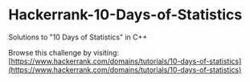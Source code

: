 # Hackerrank-10-Days-of-Statistics
Solutions to "10 Days of Statistics" in C++

Browse this challenge by visiting: [https://www.hackerrank.com/domains/tutorials/10-days-of-statistics](https://www.hackerrank.com/domains/tutorials/10-days-of-statistics)
